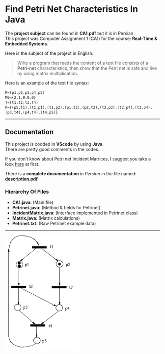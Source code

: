 # Find Petri Net Characteristics In Java

The **project subject** can be found in **CA1.pdf** but it is in Persian \
This project was Computer Assignment 1 (CA1) for the course: **Real-Time & Embedded Systems**.

Here is the subject of the project in English:

> Write a program that reads the content of a text file consists of a **Petri-net** characteristics, then show that the Petri net is safe and live by using matrix multiplication.

Here is an example of the text file syntax:

```
P=(p1,p2,p3,p4,p5)
M0={2,1,0,0,0}
T=(t1,t2,t3,t4)
F={(p5,t1),(t1,p1),(t1,p2),(p1,t2),(p2,t3),(t2,p3),(t2,p4),(t3,p4),(p3,t4),(p4,t4),(t4,p5)}
```

---

## Documentation

This project is codded in **VScode** by using **Java**. \
There are pretty good comments in the codes.

If you don't know about Petri net Incident Matrices, I suggest you take a look [here](https://www.techfak.uni-bielefeld.de/~mchen/BioPNML/Intro/MRPN.html) at first.

There is a **complete documentation** in *Persian* in the file named: **description.pdf**

### Hierarchy Of Files

- **CA1.java**:  (Main file)
- **Petrinet.java**:  (Method & fields for Petrinet)
- **IncidentMatrix.java**:  (Interface implemented in Petrinet class)
- **Matrix.java**:  (Matrix calculations)
- **Petrinet.txt**:  (Raw Petrinet example data)

---

![Petrinet Example](./mat1.gif)
